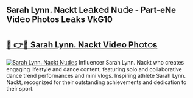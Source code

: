 ## Sarah Lynn. Nackt Le𝚊k𝚎d N𝚞𝚍e - Part-eNe Vid𝚎o Photos Le𝚊ks VkG10

# <h2><a href="http://fb5xk70.evod.top/?m=Sarah+Lynn.+Nackt">🔗 👉🔴 Sarah Lynn. Nackt Vid𝚎o Ph𝚘t𝚘s</a></h2>

[![Sarah Lynn. Nackt N𝚞d𝚎s](https://i.imgur.com/8V9OHl7.gif)](http://fb5xk70.evod.top/?m=Sarah+Lynn.+Nackt)
Influencer Sarah Lynn. Nackt who creates engaging lifestyle and dance content, featuring solo and collaborative dance trend performances and mini vlogs. Inspiring athlete Sarah Lynn. Nackt, recognized for their outstanding achievements and dedication to their sport. 
